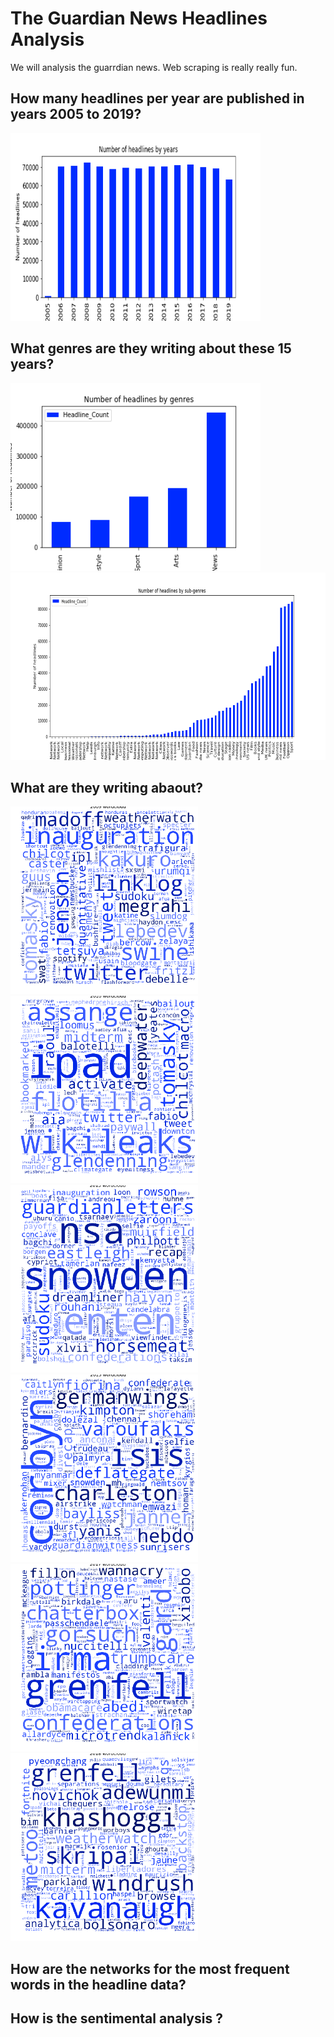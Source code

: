 # The Guardian News Headlines Analysis

We will analysis the guarrdian news. Web scraping is really really fun. 

## How many headlines per year are published in years 2005 to 2019?

<img src="numberOfHlineperYear.png" width="400" height="300" />

## What genres are they writing about these 15 years?

<img src="numberOfHlineByGenre.png" width="400" height="300" />

<img src="data_subgenre.png" width="1000" height="300" />

## What are they writing abaout?

<img src="word_cloud_2009_test.png" width="300" height="300" />
<img src="word_cloud_2010_test.png" width="300" height="300" />
<img src="word_cloud_2013_test.png" width="300" height="300" />
<img src="word_cloud_2015_test.png" width="300" height="300" />
<img src="word_cloud_2017_test.png" width="300" height="300" />
<img src="word_cloud_2018_test.png" width="300" height="300" />

## How are the networks for the most frequent words in the headline data?


## How is the sentimental analysis ?




